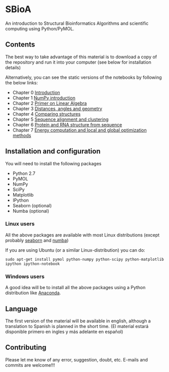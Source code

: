 SBioA
=====

An introduction to Structural Bioinformatics Algorithms and scientific computing using Python/PyMOL. 

## Contents

The best way to take advantage of this material is to download a copy of the repository and run it into your computer (see below for installation details)

Alternatively, you can see the static versions of the notebooks by following the below links:

* Chapter 0 [Introduction](http://nbviewer.ipython.org/github/aloctavodia/SBioA/blob/master/English/00_Introduction.ipynb)
* Chapter 1 [NumPy introduction](http://nbviewer.ipython.org/github/aloctavodia/SBioA/blob/master/English/01_NumPy_introduction.ipynb)
* Chapter 2 [Primer on Linear Algebra](http://nbviewer.ipython.org/github/aloctavodia/SBioA/blob/master/English/02_Primer_on_Linear_Algebra.ipynb)
* Chapter 3 [Distances, angles and geometry](http://nbviewer.ipython.org/github/aloctavodia/SBioA/blob/master/English/03_Distances_angles_and_geometry.ipynb)
* Chapter 4 [Comparing structures](http://nbviewer.ipython.org/github/aloctavodia/SBioA/blob/master/English/04_Comparing_structures.ipynb)
* Chapter 5 [Sequence alignment and clustering](http://nbviewer.ipython.org/github/aloctavodia/SBioA/blob/master/English/05_Sequence_alignment_and_clustering.ipynb)
* Chapter 6 [Protein and RNA structure from sequence](http://nbviewer.ipython.org/github/aloctavodia/SBioA/blob/master/English/06_Protein_and_RNA_structure_from_sequence.ipynb)
* Chapter 7 [Energy computation and local and global optimization methods](http://nbviewer.ipython.org/github/aloctavodia/SBioA/blob/master/English/07_Local_and_global_optimization_methods_00.ipynb)


Installation and configuration
------

You will need to install the following packages

-  Python 2.7
-  PyMOL
-  NumPy
-  SciPy
-  Matplotlib
-  IPython
-  Seaborn (optional)
-  Numba (optional)


### Linux users
All the above packages are available with most Linux distributions (except probably [seaborn](http://stanford.edu/~mwaskom/software/seaborn/) and [numba](http://numba.pydata.org/download.html))

If you are using Ubuntu (or a similar Linux-distribution) you can do:

```
sudo apt-get install pymol python-numpy python-scipy python-matplotlib ipython ipython-notebook
```

### Windows users
A good idea will be to install all the above packages using a Python distribution like [Anaconda](https://store.continuum.io/cshop/anaconda/).


## Language 
The first version of the material will be available in english, although a translation to Spanish is planned in the short time. (El material estará disponible primero en ingles y más adelante en español)


## Contributing
Please let me know of any error, suggestion, doubt, etc. E-mails and commits are welcome!!!

